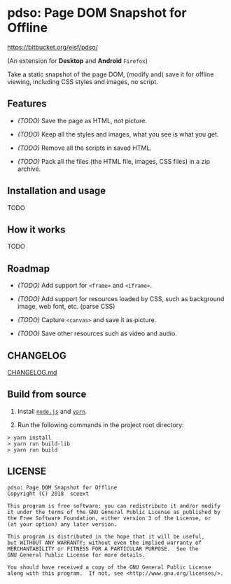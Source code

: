 <!-- README.md, pdso/doc/en/ -->

# pdso: Page DOM Snapshot for Offline
<https://bitbucket.org/eisf/pdso/>

(An extension for **Desktop** and **Android** `Firefox`)

Take a static snapshot of the page DOM,
 (modify and) save it for offline viewing,
 including CSS styles and images, no script.


## Features

+ *(TODO)* Save the page as HTML, not picture.

+ *(TODO)* Keep all the styles and images, what you see is what you get.

+ *(TODO)* Remove all the scripts in saved HTML.

+ *(TODO)* Pack all the files (the HTML file, images, CSS files)
  in a zip archive.


## Installation and usage

TODO


## How it works

TODO


## Roadmap

+ *(TODO)* Add support for `<frame>` and `<iframe>`.

+ *(TODO)* Add support for resources loaded by CSS, such as background image,
  web font, etc.  (parse CSS)

+ *(TODO)* Capture `<canvas>` and save it as picture.

+ *(TODO)* Save other resources such as video and audio.


## CHANGELOG

[CHANGELOG.md](CHANGELOG.md)


## Build from source

1. Install [`node.js`](https://nodejs.org/en/) and
  [`yarn`](https://yarnpkg.com/en/).

2. Run the following commands in the project root directory:

  ```
  > yarn install
  > yarn run build-lib
  > yarn run build
  ```


## LICENSE

```
pdso: Page DOM Snapshot for Offline
Copyright (C) 2018  sceext

This program is free software: you can redistribute it and/or modify
it under the terms of the GNU General Public License as published by
the Free Software Foundation, either version 3 of the License, or
(at your option) any later version.

This program is distributed in the hope that it will be useful,
but WITHOUT ANY WARRANTY; without even the implied warranty of
MERCHANTABILITY or FITNESS FOR A PARTICULAR PURPOSE.  See the
GNU General Public License for more details.

You should have received a copy of the GNU General Public License
along with this program.  If not, see <http://www.gnu.org/licenses/>.
```
